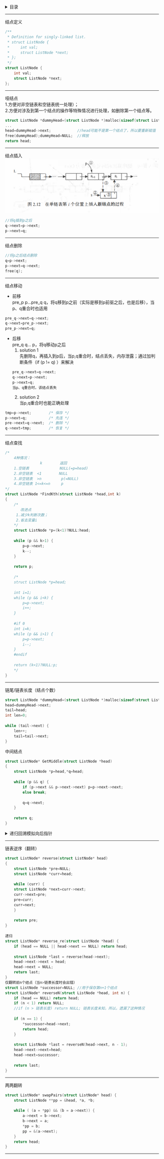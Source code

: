 <details>
<summary>目录</summary>
	
- 结点定义  
- 哑结点  
- 结点插入  
- 结点删除  
- 结点移动  
- 结点查找
- 链尾/链表长度（结点个数） 
- 中间结点  
- **递归回溯模拟向后指针**  
- 链表逆序（翻转）  
- 链表两两翻转  
</details>

***
结点定义
```c
/**
 * Definition for singly-linked list.
 * struct ListNode {
 *     int val;
 *     struct ListNode *next;
 * };
 */
struct ListNode {
    int val;
    struct ListNode *next;
};
```
***
哑结点  
1.方便对非空链表和空链表统一处理）；  
2.方便对涉及到第一个结点的操作等特殊情况进行处理，如删除第一个结点等。
```c
struct ListNode *dummyHead=(struct ListNode *)malloc(sizeof(struct ListNode));dummyHead->next=head;
...
head=dummyHead->next;            //head可能不是第一个结点了，所以要重新赋值
free(dummyHead);dummyHead=NULL;  //释放
return head;
```
***
结点插入
![](https://github.com/anneszcn/pkb/blob/master/data%20structure/pic/insert.png)  
``` c
//将q插到p之后
q->next=p->next;
p->next=q;
```
***
结点删除
``` c
//将p之后结点删除
q=p->next;
p->next=q->next;
free(q);
```
***
结点移动  
- 前移  
pre_p p...pre_q q，将q移到p之前（实际是移到p前驱之后，也是后移），当p、q重合时也适用  
```c
pre_q->next=q->next;
q->next=pre_p->next;
pre_p->next=q;
```
- 后移  
pre_q q... p，将q移动p之后  
    1. solution 1  
  先删除q，再插入到p后，当p,q重合时，结点丢失，内存泄露；通过加判断条件（if (p != q) ）来解决  
     ```c
     pre_q->next=q->next;
     q->next=p->next;
     p->next=q;
     当p、q重合时，该结点丢失
     ```
    2. solution 2  
  当p,q重合时也能正确处理
```c  
tmp=p->next;        /* 保存 */
p->next=q;          /* 先连 */
pre->next=q->next;  /* 删除 */
q->next=tmp;        /* 恢复 */
```
***
结点查找
```c
/*
    4种情况：
                k        返回
    1.空链表              NULL(=p=head)
    2.非空链表  <1        NULL
    3.非空链表  >n         p(=NULL)
    4.非空链表 1<=k<=n     p
*/
struct ListNode *FindKth(struct ListNode *head,int k)
{   
    /* 
       改进点  
     1.减少k判断次数；
     2.省去变量i
    */
    struct ListNode *p=(k<1)?NULL:head;

    while (p && k>1) {
        p=p->next;
        k--;
    }
    
    return p;
    
    /*
    struct ListNode *p=head;
   
    int i=1;
    while (p && i<k) {
        p=p->next;
        i++;
    }
    
    #if 0
    int i=k;
    while (p && i>1) {
        p=p->next;
        i--;
    }
    #endif
    
    return (k<1)?NULL:p; 
    */
}
```
***
链尾/链表长度（结点个数）
```c
struct ListNode *dummyHead=(struct ListNode *)malloc(sizeof(struct ListNode)),head,tail;
head=dummyHead->next;
tail=head;
int len=0;

while (tail->next) {
    len++;
    tail=tail->next;
}
```
中间结点  
```c
struct ListNode* GetMiddle(struct ListNode *head)
{
	struct ListNode *p=head,*q=head;
	
	while (p && q) {
		if (p->next && p->next->next) p=p->next->next;
		else break;
		
		q=q->next;
	}
	
	return q;
}
```
<details>
<summary>递归回溯模拟向后指针</summary>
	
```c
int len=0,count=0,k;
struct ListNode *tail=NULL,Kth=NULL,Kth2=NULL; //Kth2:Kth from the end

void afunction(struct ListNode *head)
{
    if (head == NULL) {
        len=0;
	tail=NULL;
	
	Kth=NULL;
	Kth2=NULL;
    }
    
    count++;
    if (count == k) Kth=head; //当前结点为第k个
    
    afunction(head->next);
    
    static int flag;
    if (!flag) {  //此时，当前结点为尾结点；仅执行一次，将链表参数保存起来
        len=count;
	tail=head;
	flag=1;
    }
    /*
        (1 <= k && k <= len)：k值有效；
	(count-- == len+1-k)：当前结点为倒数第k个；自减--退后一结点
    */
    if ((1 <= k && k <= len) && (count-- == len+1-k)) Kth2=head;
}

（逆序）
struct ListNode *tail,*pre; //tail表示当前链表的尾，即是逆序链表的头
void reverse_re2(struct ListNode *head) {
    if (head == NULL) {
        tail=head;
	return;
    }
    
    reverse_re2(head->next);
    static int flag;
    if (!flag) {
        tail=head;
	pre=tail;
	flag=1;
    }
    else {
        pre->next=head;
        pre=head;
    }
}
pre->next=NULL;
```
</details>

***
链表逆序（翻转）
```c
struct ListNode* reverse(struct ListNode* head)
{
    struct ListNode *pre=NULL;
    struct ListNode *curr=head;
	
    while (curr) {
	struct ListNode *next=curr->next;
	curr->next=pre;
	pre=curr;
	curr=next;
    }
	
    return pre;
}

递归
struct ListNode* reverse_re(struct ListNode *head) {
    if (head == NULL || head->next == NULL) return head;
    
    struct ListNode *last = reverse(head->next);
    head->next->next = head;
    head->next = NULL;
    return last;
}
仅翻转前n个结点（当n>链表长度时会出错）
struct ListNode *successor=NULL; //用于保存第n+1个结点
struct ListNode* reverseN(struct ListNode *head, int n) {
    if (head == NULL) return head;
    if (n < 1) return NULL;
    //if (n > 链表长度) return NULL; 链表长度未知，所以，遗漏了这种情况
	
    if (n == 1) { 
        *successor=head->next;
        return head;
    }
    
    struct ListNode *last = reverseN(head->next, n - 1);
    head->next->next=head;
    head->next=successor;
    
    return last;
}
```
***
两两翻转
```c
struct ListNode* swapPairs(struct ListNode* head) {
    struct ListNode **pp = &head, *a, *b;
	
    while ( (a = *pp) && (b = a->next)) {
        a->next = b->next;
        b->next = a;
        *pp = b;
        pp = &(a->next);
    }
    return head;
}
```
***

